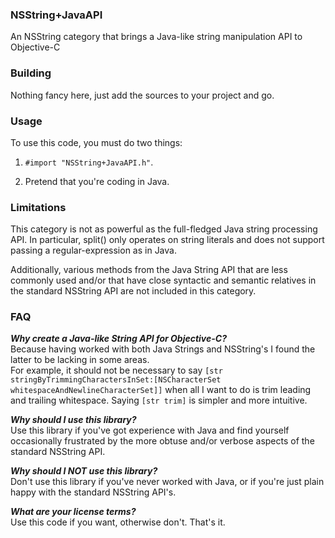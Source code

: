 ### NSString+JavaAPI

An NSString category that brings a Java-like string manipulation API to Objective-C

### Building

Nothing fancy here, just add the sources to your project and go.

### Usage

To use this code, you must do two things:

1.  `#import "NSString+JavaAPI.h"`.

2.  Pretend that you're coding in Java.
    

### Limitations

This category is not as powerful as the full-fledged Java string processing API.  In particular, 
split() only operates on string literals and does not support passing a regular-expression as 
in Java.  

Additionally, various methods from the Java String API that are less commonly used and/or that 
have close syntactic and semantic relatives in the standard NSString API are not included in this 
category.  

### FAQ

**_Why create a Java-like String API for Objective-C?_**<br />
Because having worked with both Java Strings and NSString's I found the latter to be lacking in some areas.  
For example, it should not be necessary to say `[str stringByTrimmingCharactersInSet:[NSCharacterSet whitespaceAndNewlineCharacterSet]]` 
when all I want to do is trim leading and trailing whitespace.  Saying `[str trim]` is simpler and more intuitive.

**_Why should I use this library?_**<br />
Use this library if you've got experience with Java and find yourself occasionally frustrated by the more obtuse and/or verbose aspects of the standard NSString API.

**_Why should I NOT use this library?_**<br />
Don't use this library if you've never worked with Java, or if you're just plain happy with the standard NSString API's.

**_What are your license terms?_**<br />
Use this code if you want, otherwise don't.  That's it.  
